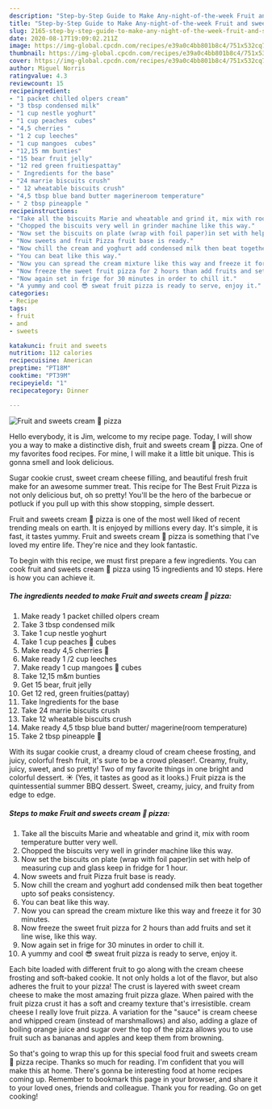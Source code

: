 ```yaml
---
description: "Step-by-Step Guide to Make Any-night-of-the-week Fruit and sweets cream 🍕 pizza"
title: "Step-by-Step Guide to Make Any-night-of-the-week Fruit and sweets cream 🍕 pizza"
slug: 2165-step-by-step-guide-to-make-any-night-of-the-week-fruit-and-sweets-cream-pizza
date: 2020-08-17T19:09:02.211Z
image: https://img-global.cpcdn.com/recipes/e39a0c4bb801b8c4/751x532cq70/fruit-and-sweets-cream-🍕-pizza-recipe-main-photo.jpg
thumbnail: https://img-global.cpcdn.com/recipes/e39a0c4bb801b8c4/751x532cq70/fruit-and-sweets-cream-🍕-pizza-recipe-main-photo.jpg
cover: https://img-global.cpcdn.com/recipes/e39a0c4bb801b8c4/751x532cq70/fruit-and-sweets-cream-🍕-pizza-recipe-main-photo.jpg
author: Miguel Norris
ratingvalue: 4.3
reviewcount: 15
recipeingredient:
- "1 packet chilled olpers cream"
- "3 tbsp condensed milk"
- "1 cup nestle yoghurt"
- "1 cup peaches  cubes"
- "4,5 cherries "
- "1 2 cup leeches"
- "1 cup mangoes  cubes"
- "12,15 mm bunties"
- "15 bear fruit jelly"
- "12 red green fruitiespattay"
- " Ingredients for the base"
- "24 marrie biscuits crush"
- " 12 wheatable biscuits crush"
- "4,5 tbsp blue band butter magerineroom temperature"
- " 2 tbsp pineapple "
recipeinstructions:
- "Take all the biscuits Marie and wheatable and grind it, mix with room temperature butter very well."
- "Chopped the biscuits very well in grinder machine like this way."
- "Now set the biscuits on plate (wrap with foil paper)in set with help of measuring cup and glass keep in fridge for 1 hour."
- "Now sweets and fruit Pizza fruit base is ready."
- "Now chill the cream and yoghurt add condensed milk then beat together upto sof peaks consistency."
- "You can beat like this way."
- "Now you can spread the cream mixture like this way and freeze it for 30 minutes."
- "Now freeze the sweet fruit pizza for 2 hours than add fruits and set it line wise, like this way."
- "Now again set in frige for 30 minutes in order to chill it."
- "A yummy and cool 😎 sweat fruit pizza is ready to serve, enjoy it."
categories:
- Recipe
tags:
- fruit
- and
- sweets

katakunci: fruit and sweets 
nutrition: 112 calories
recipecuisine: American
preptime: "PT18M"
cooktime: "PT39M"
recipeyield: "1"
recipecategory: Dinner

---
```



![Fruit and sweets cream 🍕 pizza](https://img-global.cpcdn.com/recipes/e39a0c4bb801b8c4/751x532cq70/fruit-and-sweets-cream-🍕-pizza-recipe-main-photo.jpg)

Hello everybody, it is Jim, welcome to my recipe page. Today, I will show you a way to make a distinctive dish, fruit and sweets cream 🍕 pizza. One of my favorites food recipes. For mine, I will make it a little bit unique. This is gonna smell and look delicious.

Sugar cookie crust, sweet cream cheese filling, and beautiful fresh fruit make for an awesome summer treat. This recipe for The Best Fruit Pizza is not only delicious but, oh so pretty! You&#39;ll be the hero of the barbecue or potluck if you pull up with this show stopping, simple dessert.

Fruit and sweets cream 🍕 pizza is one of the most well liked of recent trending meals on earth. It is enjoyed by millions every day. It's simple, it is fast, it tastes yummy. Fruit and sweets cream 🍕 pizza is something that I've loved my entire life. They're nice and they look fantastic.


To begin with this recipe, we must first prepare a few ingredients. You can cook fruit and sweets cream 🍕 pizza using 15 ingredients and 10 steps. Here is how you can achieve it.

<!--inarticleads1-->

##### The ingredients needed to make Fruit and sweets cream 🍕 pizza:

1. Make ready 1 packet chilled olpers cream
1. Take 3 tbsp condensed milk
1. Take 1 cup nestle yoghurt
1. Take 1 cup peaches 🍑 cubes
1. Make ready 4,5 cherries 🍒
1. Make ready 1 /2 cup leeches
1. Make ready 1 cup mangoes 🥭 cubes
1. Take 12,15 m&amp;m bunties
1. Get 15 bear, fruit jelly
1. Get 12 red, green fruities(pattay)
1. Take  Ingredients for the base
1. Take 24 marrie biscuits crush
1. Take  12 wheatable biscuits crush
1. Make ready 4,5 tbsp blue band butter/ magerine(room temperature)
1. Take  2 tbsp pineapple 🍍


With its sugar cookie crust, a dreamy cloud of cream cheese frosting, and juicy, colorful fresh fruit, it&#39;s sure to be a crowd pleaser!. Creamy, fruity, juicy, sweet, and so pretty! Two of my favorite things in one bright and colorful dessert. ☀ (Yes, it tastes as good as it looks.) Fruit pizza is the quintessential summer BBQ dessert. Sweet, creamy, juicy, and fruity from edge to edge. 

<!--inarticleads2-->

##### Steps to make Fruit and sweets cream 🍕 pizza:

1. Take all the biscuits Marie and wheatable and grind it, mix with room temperature butter very well.
1. Chopped the biscuits very well in grinder machine like this way.
1. Now set the biscuits on plate (wrap with foil paper)in set with help of measuring cup and glass keep in fridge for 1 hour.
1. Now sweets and fruit Pizza fruit base is ready.
1. Now chill the cream and yoghurt add condensed milk then beat together upto sof peaks consistency.
1. You can beat like this way.
1. Now you can spread the cream mixture like this way and freeze it for 30 minutes.
1. Now freeze the sweet fruit pizza for 2 hours than add fruits and set it line wise, like this way.
1. Now again set in frige for 30 minutes in order to chill it.
1. A yummy and cool 😎 sweat fruit pizza is ready to serve, enjoy it.


Each bite loaded with different fruit to go along with the cream cheese frosting and soft-baked cookie. It not only holds a lot of the flavor, but also adheres the fruit to your pizza! The crust is layered with sweet cream cheese to make the most amazing fruit pizza glaze. When paired with the fruit pizza crust it has a soft and creamy texture that&#39;s irresistible. cream cheese I really love fruit pizza. A variation for the &#34;sauce&#34; is cream cheese and whipped cream (instead of marshmallows) and also, adding a glaze of boiling orange juice and sugar over the top of the pizza allows you to use fruit such as bananas and apples and keep them from browning. 

So that's going to wrap this up for this special food fruit and sweets cream 🍕 pizza recipe. Thanks so much for reading. I'm confident that you will make this at home. There's gonna be interesting food at home recipes coming up. Remember to bookmark this page in your browser, and share it to your loved ones, friends and colleague. Thank you for reading. Go on get cooking!
